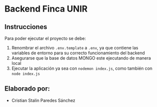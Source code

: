# Backend Finca UNIR

## Instrucciones 

Para poder ejecutar el proyecto se debe:

1. Renombrar el archivo `.env.template` a `.env`, ya que contiene las variables de entorno para su correcto funcionamiento del backend
2. Asegurarse que la base de datos MONGO este ejecutando de manera local
3. Ejecutar la aplicación ya sea con `nodemon index.js`, como también con `node index.js`

## Elaborado por:
* Cristian Stalin Paredes Sánchez
